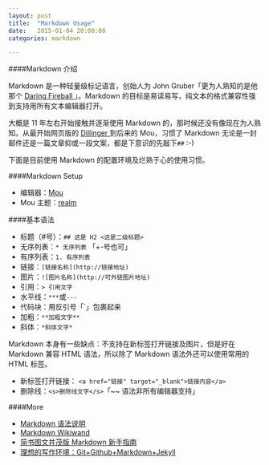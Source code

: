```yaml
---
layout: post
title:  "Markdown Usage"
date:   2015-01-04 20:00:00
categories: markdown

---
```


####Markdown 介绍

Markdown 是一种轻量级标记语言，创始人为  John Gruber「更为人熟知的是他那个 <a href="http://25.io/mou/" target="_blank">Daring Fireball </a>」。Markdown 的目标是易读易写，纯文本的格式兼容性强到支持用所有文本编辑器打开。

大概是 11 年左右开始接触并逐渐使用 Markdown 的，那时候还没有像现在为人熟知。从最开始网页版的 <a href="http://dillinger.io/" target="_blank">Dillinger </a> 到后来的 Mou，习惯了 Markdown 无论是一封邮件还是一篇文章抑或一段文案，都是下意识的先敲下`##`  :-)

下面是目前使用 Markdown 的配置环境及烂熟于心的使用习惯。

####Markdown Setup

- 编辑器：<a href="http://25.io/mou/" target="_blank">Mou </a>
- Mou 主题：<a href="https://github.com/zhf/realm-theme" target="_blank">realm</a>

####基本语法

- 标题（#号）：`## 这是 H2 <这是二级标题>`
- 无序列表：`* 无序列表` 「+-号也可」
- 有序列表：`1. 有序列表 `
- 链接：`[链接名称](http://链接地址)`
- 图片：`![图片名称](http://可外链图片地址)`
- 引用：` > 引用文字 `
- 水平线：`***`或`---`
- 代码块：用反引号「`」包裹起来
- 加粗：`**加粗文字**`
- 斜体：`*斜体文字*`

Markdown 本身有一些缺点：不支持在新标签打开链接及图片，但是好在 Markdown 兼容 HTML 语法，所以除了 Markdown 语法外还可以使用常用的 HTML 标签。

- 新标签打开链接： `<a href="链接" target="_blank">链接内容</a>` 
- 删除线：`<s>删除线文字</s>`「~~ 语法非所有编辑器支持」


####More

- <a href="http://wowubuntu.com/markdown/" target="_blank">Markdown 语法说明</a>
- <a href="http://www.wikiwand.com/zh/Markdown" target="_blank">Markdown Wikiwand</a>
- <a href="http://www.jianshu.com/p/q81RER" target="_blank">简书图文并茂版 Markdown 新手指南</a>
- <a href="http://www.yangzhiping.com/tech/writing-space.html" target="_blank">理想的写作环境：Git+Github+Markdown+Jekyll</a>




